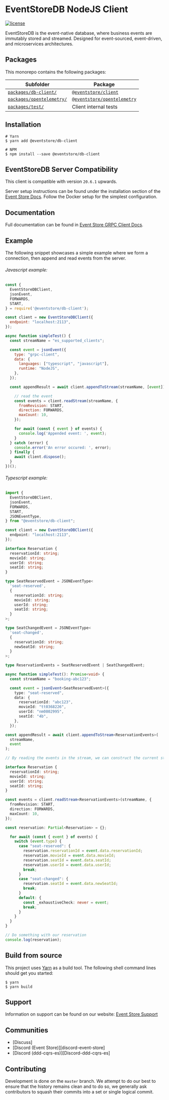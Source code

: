 # EventStoreDB NodeJS Client

[![license][license-badge]][license-badge-url]

EventStoreDB is the event-native database, where business events are immutably stored and streamed. Designed for event-sourced, event-driven, and microservices architectures.

## Packages

This monorepo contains the following packages:

| Subfolder                                            | Package                                                                                |
| ---------------------------------------------------- | -------------------------------------------------------------------------------------- |
| [`packages/db-client/`](packages/db-client/)         | [`@eventstore/client`](https://www.npmjs.com/package/@eventstore/db-client)            |
| [`packages/opentelemetry/`](packages/opentelemetry/) | [`@eventstore/opentelemetry`](https://www.npmjs.com/package/@eventstore/opentelemetry) |
| [`packages/test/`](packages/test/)                   | Client internal tests                                                                  |

## Installation

```shell script
# Yarn
$ yarn add @eventstore/db-client

# NPM
$ npm install --save @eventstore/db-client
```

## EventStoreDB Server Compatibility

This client is compatible with version `20.6.1` upwards.

Server setup instructions can be found under the installation section of the [Event Store Docs]. Follow the Docker setup for the simplest configuration.

## Documentation

Full documentation can be found in [Event Store GRPC Client Docs].

## Example

The following snippet showcases a simple example where we form a connection, then append and read events from the server.

###### Javascript example:

```javascript
const {
  EventStoreDBClient,
  jsonEvent,
  FORWARDS,
  START,
} = require('@eventstore/db-client');

const client = new EventStoreDBClient({
  endpoint: "localhost:2113",
});

async function simpleTest() {
  const streamName = "es_supported_clients";

  const event = jsonEvent({
    type: "grpc-client",
    data: {
      languages: ["typescript", "javascript"],
      runtime: "NodeJS",
    },
  });

  const appendResult = await client.appendToStream(streamName, [event]);

    // read the event
    const events = client.readStream(streamName, {
      fromRevision: START,
      direction: FORWARDS,
      maxCount: 10,
    });

    for await (const { event } of events) {
      console.log('Appended event: ', event);
    }
  } catch (error) {
    console.error('An error occured: ', error);
  } finally {
    await client.dispose();
  }
})();
```

###### Typescript example:

```typescript
import {
  EventStoreDBClient,
  jsonEvent,
  FORWARDS,
  START,
  JSONEventType,
} from "@eventstore/db-client";

const client = new EventStoreDBClient({
  endpoint: "localhost:2113",
});

interface Reservation {
  reservationId: string;
  movieId: string;
  userId: string;
  seatId: string;
}

type SeatReservedEvent = JSONEventType<
  'seat-reserved',
  {
    reservationId: string;
    movieId: string;
    userId: string;
    seatId: string;
  }
>;

type SeatChangedEvent = JSONEventType<
  'seat-changed',
  {
    reservationId: string;
    newSeatId: string;
  }
>;

type ReservationEvents = SeatReservedEvent | SeatChangedEvent;

async function simpleTest(): Promise<void> {
  const streamName = "booking-abc123";

  const event = jsonEvent<SeatReservedEvent>({
    type: "seat-reserved",
    data: {
      reservationId: "abc123",
      movieId: "tt0368226",
      userId: "nm0802995",
      seatId: "4b",
    },
  });

const appendResult = await client.appendToStream<ReservationEvents>(
  streamName,
  event
);

// By reading the events in the stream, we can construct the current state of the booking

interface Reservation {
  reservationId: string;
  movieId: string;
  userId: string;
  seatId: string;
}

const events = client.readStream<ReservationEvents>(streamName, {
  fromRevision: START,
  direction: FORWARDS,
  maxCount: 10,
});

const reservation: Partial<Reservation> = {};

  for await (const { event } of events) {
    switch (event.type) {
      case "seat-reserved": {
        reservation.reservationId = event.data.reservationId;
        reservation.movieId = event.data.movieId;
        reservation.seatId = event.data.seatId;
        reservation.userId = event.data.userId;
        break;
      }
      case "seat-changed": {
        reservation.seatId = event.data.newSeatId;
        break;
      }
      default: {
        const _exhaustiveCheck: never = event;
        break;
      }
    }
  }
}

// Do something with our reservation
console.log(reservation);
```


## Build from source

This project uses [Yarn] as a build tool. The following shell command lines should get you started:

```shell script
$ yarn
$ yarn build
```

## Support

Information on support can be found on our website: [Event Store Support]

## Communities

- [Discuss]
- [Discord (Event Store)][discord-event-store]
- [Discord (ddd-cqrs-es)][Discord-ddd-cqrs-es]

## Contributing

Development is done on the `master` branch. We attempt to do our best to ensure that the history remains clean and to do so, we generally ask contributors to squash their commits into a set or single logical commit.

[event store support]: https://eventstore.com/support/
[event store docs]: https://developers.eventstore.com/server/v20.10/docs/installation/
[event store grpc client docs]: https://developers.eventstore.com/clients/grpc
[event store discuss]: https://discuss.eventstore.com/
[yarn]: https://yarnpkg.com/
[license-badge]: https://img.shields.io/npm/l/@eventstore/db-client.svg
[license-badge-url]: https://github.com/EventStore/EventStore-Client-NodeJS/blob/master/LICENSE